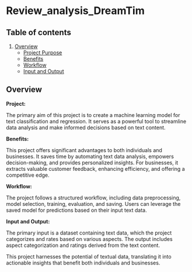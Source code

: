 # Review_analysis_DreamTim

## Table of contents
1. [Overview](#overview)
    - [Project Purpose](#project-purpose)
    - [Benefits](#benefits)
    - [Workflow](#workflow)
    - [Input and Output](#input-and-output)

## Overview

**Project:**

The primary aim of this project is to create a machine learning model for text classification and regression. It serves as a powerful tool to streamline data analysis and make informed decisions based on text content.

**Benefits:**

This project offers significant advantages to both individuals and businesses. It saves time by automating text data analysis, empowers decision-making, and provides personalized insights. For businesses, it extracts valuable customer feedback, enhancing efficiency, and offering a competitive edge. 

**Workflow:**

The project follows a structured workflow, including data preprocessing, model selection, training, evaluation, and saving. Users can leverage the saved model for predictions based on their input text data.

**Input and Output:**

The primary input is a dataset containing text data, which the project categorizes and rates based on various aspects. The output includes aspect categorization and ratings derived from the text content.

This project harnesses the potential of textual data, translating it into actionable insights that benefit both individuals and businesses.

